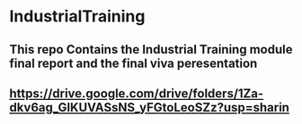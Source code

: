 # IndustrialTraining
## This repo Contains the Industrial Training module final report and the final viva peresentation
## https://drive.google.com/drive/folders/1Za-dkv6ag_GIKUVASsNS_yFGtoLeoSZz?usp=sharin
